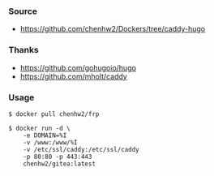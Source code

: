 ### Source
- https://github.com/chenhw2/Dockers/tree/caddy-hugo
  
### Thanks
- https://github.com/gohugoio/hugo
- https://github.com/mholt/caddy
  
### Usage
```
$ docker pull chenhw2/frp

$ docker run -d \
    -e DOMAIN=%I
    -v /www:/www/%I
    -v /etc/ssl/caddy:/etc/ssl/caddy
    -p 80:80 -p 443:443
    chenhw2/gitea:latest
```
